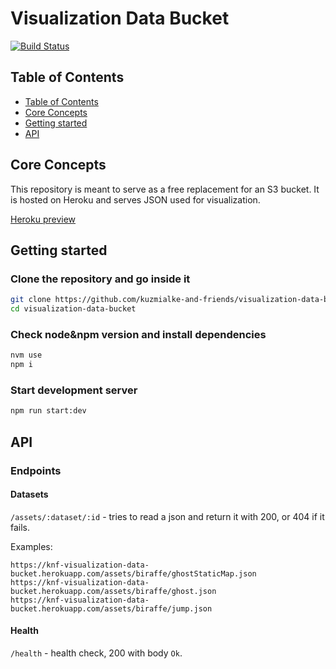 # Visualization Data Bucket

[![Build Status](https://travis-ci.com/kuzmialke-and-friends/visualization-data-bucket.svg?branch=main)](https://travis-ci.com/kuzmialke-and-friends/visualization-data-bucket)

## Table of Contents

- [Table of Contents](#table-of-contents)
- [Core Concepts](#core-concepts)
- [Getting started](#getting-started)
- [API](#api)

## Core Concepts

This repository is meant to serve as a free replacement for an S3 bucket. It is hosted on Heroku and
serves JSON used for visualization.

[Heroku preview](https://knf-visualization-data-bucket.herokuapp.com)

## Getting started

### Clone the repository and go inside it

```bash
git clone https://github.com/kuzmialke-and-friends/visualization-data-bucket
cd visualization-data-bucket
```

### Check node&npm version and install dependencies

```bash
nvm use
npm i
```

### Start development server

```bash
npm run start:dev
```

## API

### Endpoints

#### Datasets

`/assets/:dataset/:id` - tries to read a json and return it with 200, or 404 if it fails.

Examples:

```
https://knf-visualization-data-bucket.herokuapp.com/assets/biraffe/ghostStaticMap.json
https://knf-visualization-data-bucket.herokuapp.com/assets/biraffe/ghost.json
https://knf-visualization-data-bucket.herokuapp.com/assets/biraffe/jump.json
```

#### Health

`/health` - health check, 200 with body `Ok`.
